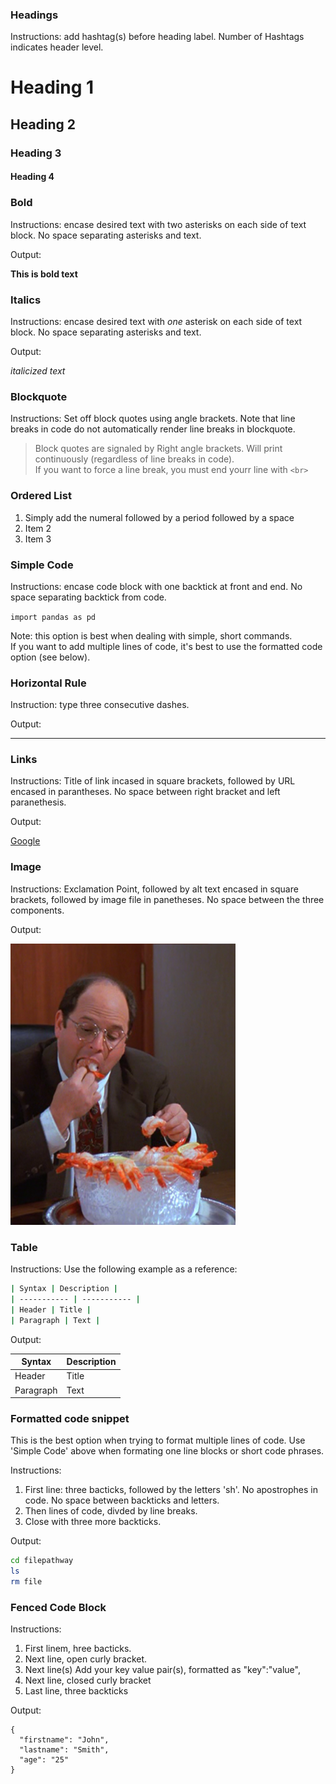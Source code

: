 ### Headings

Instructions: add hashtag(s) before heading label. Number of Hashtags indicates header level.

# Heading 1
## Heading 2
### Heading 3
#### Heading 4

### Bold

Instructions: encase desired text with two asterisks on each side of text block. No space separating asterisks and text.

Output:

**This is bold text**

### Italics

Instructions: encase desired text with *one* asterisk on each side of text block. No space separating asterisks and text.

Output:

*italicized text*

### Blockquote

Instructions: Set off block quotes using angle brackets. Note that line breaks in code do not automatically render line breaks in blockquote.

> Block quotes are signaled by
> Right angle brackets. Will print continuously
> (regardless of line breaks in code). <br>
> If you want to force a line break, you must end yourr line with 
> `<br>
> `

### Ordered List

1. Simply add the numeral followed by a period followed by a space
2. Item 2
3. Item 3

### Simple Code

Instructions: encase code block with one backtick at front and end. No space separating backtick from code.

`import pandas as pd`<br>

Note: this option is best when dealing with simple, short commands. <br>
If you want to add multiple lines of code, it's best to use the formatted code option (see below).

### Horizontal Rule

Instruction: type three consecutive dashes. 

Output:

---

### Links

Instructions: Title of link incased in square brackets, followed by URL encased in parantheses.
No space between right bracket and left paranethesis.

Output:

[Google](www.google.com)

### Image

Instructions: Exclamation Point, followed by alt text encased in square brackets, followed by image file in panetheses. No space between the three components.

Output:

![sample photo](George-shrimp.png)


### Table

Instructions: Use the following example as a reference:

```sh
| Syntax | Description |
| ----------- | ----------- |
| Header | Title |
| Paragraph | Text |
```

Output: 

| Syntax | Description |
| ----------- | ----------- |
| Header | Title |
| Paragraph | Text |


### Formatted code snippet

This is the best option when trying to format multiple lines of code. Use 'Simple Code' above when formating one line blocks or short code phrases.

Instructions: <br>
1) First line: three bacticks, followed by the letters 'sh'. No apostrophes in code. No space between backticks and letters.<br>
2) Then lines of code, divded by line breaks. <br>
3) Close with three more backticks.

Output:

```sh
cd filepathway
ls
rm file
```

### Fenced Code Block

Instructions: <br>
1) First linem, hree bacticks. <br>
2) Next line, open curly bracket. <br>
3) Next line(s) Add your key value pair(s), formatted as "key":"value", <br>
4) Next line, closed curly bracket <br>
5) Last line, three backticks <br>

Output:

``` 
{
  "firstname": "John",
  "lastname": "Smith",
  "age": "25"
}
```
   
